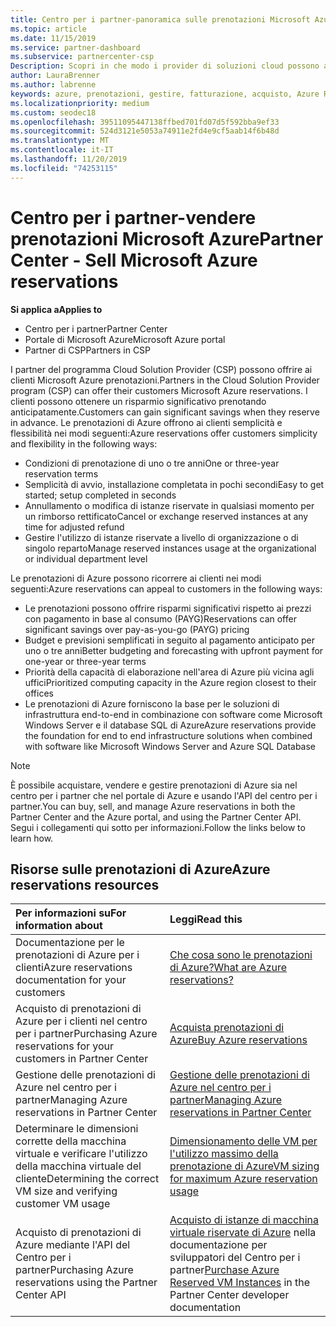 ```yaml
---
title: Centro per i partner-panoramica sulle prenotazioni Microsoft Azure | Centro per i partner
ms.topic: article
ms.date: 11/15/2019
ms.service: partner-dashboard
ms.subservice: partnercenter-csp
Description: Scopri in che modo i provider di soluzioni cloud possono acquistare, vendere o gestire prenotazioni di Azure per i clienti che usano il centro per i partner, il portale di Azure o l'API del centro per i partner.
author: LauraBrenner
ms.author: labrenne
keywords: azure, prenotazioni, gestire, fatturazione, acquisto, Azure RI, istanze di Azure
ms.localizationpriority: medium
ms.custom: seodec18
ms.openlocfilehash: 39511095447138ffbed701fd07d5f592bba9ef33
ms.sourcegitcommit: 524d3121e5053a74911e2fd4e9cf5aab14f6b48d
ms.translationtype: MT
ms.contentlocale: it-IT
ms.lasthandoff: 11/20/2019
ms.locfileid: "74253115"
---
```

# <a name="partner-center---sell-microsoft-azure-reservations"></a><span data-ttu-id="6e3c9-104">Centro per i partner-vendere prenotazioni Microsoft Azure</span><span class="sxs-lookup"><span data-stu-id="6e3c9-104">Partner Center - Sell Microsoft Azure reservations</span></span>

<!--Maggie, 12/7/18 - Added "Partner Center" to metadata title and H1 title as per Catherine Watson in bug #19868631-->

<span data-ttu-id="6e3c9-105">**Si applica a**</span><span class="sxs-lookup"><span data-stu-id="6e3c9-105">**Applies to**</span></span>

- <span data-ttu-id="6e3c9-106">Centro per i partner</span><span class="sxs-lookup"><span data-stu-id="6e3c9-106">Partner Center</span></span>
- <span data-ttu-id="6e3c9-107">Portale di Microsoft Azure</span><span class="sxs-lookup"><span data-stu-id="6e3c9-107">Microsoft Azure portal</span></span>
- <span data-ttu-id="6e3c9-108">Partner di CSP</span><span class="sxs-lookup"><span data-stu-id="6e3c9-108">Partners in CSP</span></span>

<span data-ttu-id="6e3c9-109">I partner del programma Cloud Solution Provider (CSP) possono offrire ai clienti Microsoft Azure prenotazioni.</span><span class="sxs-lookup"><span data-stu-id="6e3c9-109">Partners in the Cloud Solution Provider program (CSP) can offer their customers Microsoft Azure reservations.</span></span> <span data-ttu-id="6e3c9-110">I clienti possono ottenere un risparmio significativo prenotando anticipatamente.</span><span class="sxs-lookup"><span data-stu-id="6e3c9-110">Customers can gain significant savings when they reserve in advance.</span></span> <span data-ttu-id="6e3c9-111">Le prenotazioni di Azure offrono ai clienti semplicità e flessibilità nei modi seguenti:</span><span class="sxs-lookup"><span data-stu-id="6e3c9-111">Azure reservations offer customers simplicity and flexibility in the following ways:</span></span>

- <span data-ttu-id="6e3c9-112">Condizioni di prenotazione di uno o tre anni</span><span class="sxs-lookup"><span data-stu-id="6e3c9-112">One or three-year reservation terms</span></span>
- <span data-ttu-id="6e3c9-113">Semplicità di avvio, installazione completata in pochi secondi</span><span class="sxs-lookup"><span data-stu-id="6e3c9-113">Easy to get started; setup completed in seconds</span></span>
- <span data-ttu-id="6e3c9-114">Annullamento o modifica di istanze riservate in qualsiasi momento per un rimborso rettificato</span><span class="sxs-lookup"><span data-stu-id="6e3c9-114">Cancel or exchange reserved instances at any time for adjusted refund</span></span>
- <span data-ttu-id="6e3c9-115">Gestire l'utilizzo di istanze riservate a livello di organizzazione o di singolo reparto</span><span class="sxs-lookup"><span data-stu-id="6e3c9-115">Manage reserved instances usage at the organizational or individual department level</span></span> 

<span data-ttu-id="6e3c9-116">Le prenotazioni di Azure possono ricorrere ai clienti nei modi seguenti:</span><span class="sxs-lookup"><span data-stu-id="6e3c9-116">Azure reservations can appeal to customers in the following ways:</span></span>

- <span data-ttu-id="6e3c9-117">Le prenotazioni possono offrire risparmi significativi rispetto ai prezzi con pagamento in base al consumo (PAYG)</span><span class="sxs-lookup"><span data-stu-id="6e3c9-117">Reservations can offer significant savings over pay-as-you-go (PAYG) pricing</span></span>
- <span data-ttu-id="6e3c9-118">Budget e previsioni semplificati in seguito al pagamento anticipato per uno o tre anni</span><span class="sxs-lookup"><span data-stu-id="6e3c9-118">Better budgeting and forecasting with upfront payment for one-year or three-year terms</span></span>
- <span data-ttu-id="6e3c9-119">Priorità della capacità di elaborazione nell'area di Azure più vicina agli uffici</span><span class="sxs-lookup"><span data-stu-id="6e3c9-119">Prioritized computing capacity in the Azure region closest to their offices</span></span>
- <span data-ttu-id="6e3c9-120">Le prenotazioni di Azure forniscono la base per le soluzioni di infrastruttura end-to-end in combinazione con software come Microsoft Windows Server e il database SQL di Azure</span><span class="sxs-lookup"><span data-stu-id="6e3c9-120">Azure reservations provide the foundation for end to end infrastructure solutions when combined with software like Microsoft Windows Server and Azure SQL Database</span></span>

>[!NOTE]
> <span data-ttu-id="6e3c9-121">È possibile acquistare, vendere e gestire prenotazioni di Azure sia nel centro per i partner che nel portale di Azure e usando l'API del centro per i partner.</span><span class="sxs-lookup"><span data-stu-id="6e3c9-121">You can buy, sell, and manage Azure reservations in both the Partner Center and the Azure portal, and using the Partner Center API.</span></span> <span data-ttu-id="6e3c9-122">Segui i collegamenti qui sotto per informazioni.</span><span class="sxs-lookup"><span data-stu-id="6e3c9-122">Follow the links below to learn how.</span></span>

## <a name="azure-reservations-resources"></a><span data-ttu-id="6e3c9-123">Risorse sulle prenotazioni di Azure</span><span class="sxs-lookup"><span data-stu-id="6e3c9-123">Azure reservations resources</span></span>

|<span data-ttu-id="6e3c9-124">**Per informazioni su**</span><span class="sxs-lookup"><span data-stu-id="6e3c9-124">**For information about**</span></span>   |<span data-ttu-id="6e3c9-125">**Leggi**</span><span class="sxs-lookup"><span data-stu-id="6e3c9-125">**Read this**</span></span>    |
|:-----------------------------|:-----------------|
| <span data-ttu-id="6e3c9-126">Documentazione per le prenotazioni di Azure per i clienti</span><span class="sxs-lookup"><span data-stu-id="6e3c9-126">Azure reservations documentation for your customers</span></span> | [<span data-ttu-id="6e3c9-127">Che cosa sono le prenotazioni di Azure?</span><span class="sxs-lookup"><span data-stu-id="6e3c9-127">What are Azure reservations?</span></span>](https://docs.microsoft.com/azure/billing/billing-save-compute-costs-reservations)
|<span data-ttu-id="6e3c9-128">Acquisto di prenotazioni di Azure per i clienti nel centro per i partner</span><span class="sxs-lookup"><span data-stu-id="6e3c9-128">Purchasing Azure reservations for your customers in Partner Center</span></span>   |[<span data-ttu-id="6e3c9-129">Acquista prenotazioni di Azure</span><span class="sxs-lookup"><span data-stu-id="6e3c9-129">Buy Azure reservations</span></span>](azure-reservations-buying.md)
|<span data-ttu-id="6e3c9-130">Gestione delle prenotazioni di Azure nel centro per i partner</span><span class="sxs-lookup"><span data-stu-id="6e3c9-130">Managing Azure reservations in Partner Center</span></span> | [<span data-ttu-id="6e3c9-131">Gestione delle prenotazioni di Azure nel centro per i partner</span><span class="sxs-lookup"><span data-stu-id="6e3c9-131">Managing Azure reservations in Partner Center</span></span>](azure-reservations-manage.md)
|<span data-ttu-id="6e3c9-132">Determinare le dimensioni corrette della macchina virtuale e verificare l'utilizzo della macchina virtuale del cliente</span><span class="sxs-lookup"><span data-stu-id="6e3c9-132">Determining the correct VM size and verifying customer VM usage</span></span>   |[<span data-ttu-id="6e3c9-133">Dimensionamento delle VM per l'utilizzo massimo della prenotazione di Azure</span><span class="sxs-lookup"><span data-stu-id="6e3c9-133">VM sizing for maximum Azure reservation usage</span></span>](azure-usage.md)   |
|<span data-ttu-id="6e3c9-134">Acquisto di prenotazioni di Azure mediante l'API del Centro per i partner</span><span class="sxs-lookup"><span data-stu-id="6e3c9-134">Purchasing Azure reservations using the Partner Center API</span></span> | <span data-ttu-id="6e3c9-135">[Acquisto di istanze di macchina virtuale riservate di Azure](https://docs.microsoft.com/partner-center/develop/purchase-azure-reservations) nella documentazione per sviluppatori del Centro per i partner</span><span class="sxs-lookup"><span data-stu-id="6e3c9-135">[Purchase Azure Reserved VM Instances](https://docs.microsoft.com/partner-center/develop/purchase-azure-reservations) in the Partner Center developer documentation</span></span>

